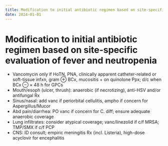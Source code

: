 ```yaml
---
title: Modification to initial antibiotic regimen based on site-specific evaluation of fever and neutropenia
date: 2024-01-01
---
```

# Modification to initial antibiotic regimen based on site-specific evaluation of fever and neutropenia

* Vancomycin only if HoTN, PNA, clinically apparent catheter-related or soft-tissue infxn, gram ⊕ BCx, mucositis + on quinolone Ppx; d/c when BCx ⊖ × 48 h for GPCs
* Mouth/esoph (ulcer, thrush): anaerobic (if necrotizing), anti-HSV and/or antifungal Rx
* Sinus/nasal: add vanc if periorbital cellulitis, ampho if concern for Aspergillus/Mucor
* Abd pain/diarrhea: PO vanc if concern for C. diff; ensure adequate anaerobic coverage
* Lung infiltrates: consider atypical coverage; vanc/linezolid if c/f MRSA; TMP/SMX if c/f PCP
* CNS: ID consult; empiric meningitis Rx (incl. Listeria), high-dose acyclovir for encephalitis

